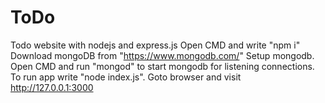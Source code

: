 # ToDo
Todo website with nodejs and express.js
Open CMD and write "npm i" 
Download mongoDB from "https://www.mongodb.com/"
Setup mongodb.
Open CMD and run "mongod" to start mongodb for listening connections.
To run app write "node index.js".
Goto browser and visit http://127.0.0.1:3000
